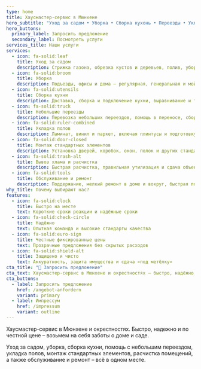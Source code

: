 ```yaml
---
type: home
title: Хаусмастер-сервис в Мюнхене
hero_subtitle: "Уход за садом • Уборка • Сборка кухонь • Переезды • Укладка полов • Ремонт"
hero_buttons:
  primary_label: Запросить предложение
  secondary_label: Посмотреть услуги
services_title: Наши услуги
services:
  - icon: fa-solid:leaf
    title: Уход за садом
    description: Стрижка газона, обрезка кустов и деревьев, полив, уборка листвы и вывоз зелёных отходов.
  - icon: fa-solid:broom
    title: Уборка
    description: Подъезды, офисы и дома – регулярная, генеральная и мойка окон.
  - icon: fa-solid:utensils
    title: Сборка кухни
    description: Доставка, сборка и подключение кухни, выравнивание и точная регулировка.
  - icon: fa-solid:truck
    title: Небольшие переезды
    description: Перевозка небольших переездов, помощь в переносе, сборка/разборка мебели и безопасная упаковка.
  - icon: fa-solid:ruler-combined
    title: Укладка полов
    description: Ламинат, винил и паркет, включая плинтусы и подготовку основания.
  - icon: fa-solid:door-closed
    title: Монтаж стандартных элементов
    description: Установка дверей, коробок, окон, полок и других стандартных элементов.
  - icon: fa-solid:trash-alt
    title: Вывоз хлама и расчистка
    description: Быстрая расчистка, правильная утилизация и сдача объектов «под метёлку».
  - icon: fa-solid:tools
    title: Обслуживание и ремонт
    description: Поддержание, мелкий ремонт в доме и вокруг, быстрая помощь при неисправностях.
why_title: Почему выбирают нас?
features:
  - icon: fa-solid:clock
    title: Быстро на месте
    text: Короткие сроки реакции и надёжные сроки
  - icon: fa-solid:check-circle
    title: Надёжно
    text: Опытная команда и высокие стандарты качества
  - icon: fa-solid:euro-sign
    title: Честные фиксированные цены
    text: Прозрачные предложения без скрытых расходов
  - icon: fa-solid:shield-alt
    title: Защищено и чисто
    text: Аккуратность, защита имущества и сдача «под метёлку»
cta_title: "🚀 Запросить предложение"
cta_text: Хаусмастер-сервис в Мюнхене и окрестностях – быстро, надёжно, честно.
cta_buttons:
  - label: Запросить предложение
    href: /angebot-anfordern
    variant: primary
  - label: Импрессум
    href: /impressum
    variant: outline
---
```


Хаусмастер-сервис в Мюнхене и окрестностях. Быстро, надежно и по честной цене – возьмем на себя заботы о доме и саде.

Уход за садом, уборка, сборка кухни, помощь с небольшим переездом, укладка полов, монтаж стандартных элементов, расчистка помещений, а также обслуживание и ремонт – всё в одном месте.
